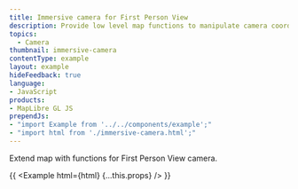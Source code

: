 ```yaml
---
title: Immersive camera for First Person View
description: Provide low level map functions to manipulate camera coordinates directly.
topics:
  - Camera
thumbnail: immersive-camera
contentType: example
layout: example
hideFeedback: true
language:
- JavaScript
products:
- MapLibre GL JS
prependJs:
- "import Example from '../../components/example';"
- "import html from './immersive-camera.html';"
---
```


Extend map with functions for First Person View camera.

{{ <Example html={html} {...this.props} /> }}
